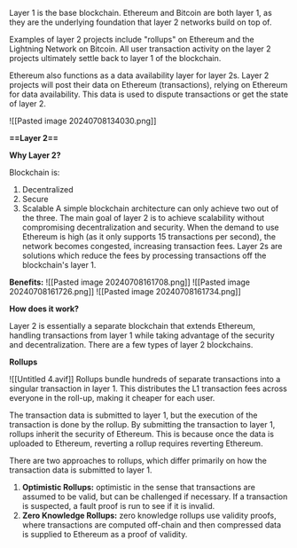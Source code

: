 Layer 1 is the base blockchain. Ethereum and Bitcoin are both layer 1, as they are the underlying foundation that layer 2 networks build on top of.

Examples of layer 2 projects include "rollups" on Ethereum and the Lightning Network on Bitcoin. All user transaction activity on the layer 2 projects ultimately settle back to layer 1 of the blockchain.

Ethereum also functions as a data availability layer for layer 2s. Layer 2 projects will post their data on Ethereum (transactions), relying on Ethereum for data availability. This data is used to dispute transactions or get the state of layer 2.

![[Pasted image 20240708134030.png]]

**==Layer 2==**

**Why Layer 2?**

Blockchain is:
1) Decentralized
2) Secure
3) Scalable
A simple blockchain architecture can only achieve two out of the three. The main goal of layer 2 is to achieve scalability without compromising decentralization and security. When the demand to use Ethereum is high (as it only supports 15 transactions per second), the network becomes congested, increasing transaction fees. Layer 2s are solutions which reduce the fees by processing transactions off the blockchain's layer 1.

**Benefits:**
![[Pasted image 20240708161708.png]]
![[Pasted image 20240708161726.png]]
![[Pasted image 20240708161734.png]]

**How does it work?**

Layer 2 is essentially a separate blockchain that extends Ethereum, handling transactions from layer 1 while taking advantage of the security and decentralization. There are a few types of layer 2 blockchains.

**Rollups**

![[Untitled 4.avif]]
Rollups bundle hundreds of separate transactions into a singular transaction in layer 1. This distributes the L1 transaction fees across everyone in the roll-up, making it cheaper for each user. 

The transaction data is submitted to layer 1, but the execution of the transaction is done by the rollup. By submitting the transaction to layer 1, rollups inherit the security of Ethereum. This is because once the data is uploaded to Ethereum, reverting a rollup requires reverting Ethereum. 

There are two approaches to rollups, which differ primarily on how the transaction data is submitted to layer 1.

1) **Optimistic Rollups:** optimistic in the sense that transactions are assumed to be valid, but can be challenged if necessary. If a transaction is suspected, a fault proof is run to see if it is invalid.
2) **Zero Knowledge Rollups:** zero knowledge rollups use validity proofs, where transactions are computed off-chain and then compressed data is supplied to Ethereum as a proof of validity.